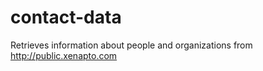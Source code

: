 contact-data
============

Retrieves information about people and organizations from http://public.xenapto.com
